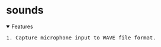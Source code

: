 # sounds

<details open>
<summary>Features</summary>
<pre>
1. Capture microphone input to WAVE file format.
</pre>
</details>
